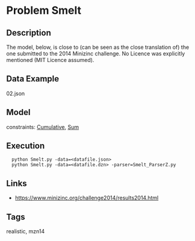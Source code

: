 # Problem Smelt
## Description
The model, below, is close to (can be seen as the close translation of) the one submitted to the 2014 Minizinc challenge.
No Licence was explicitly mentioned (MIT Licence assumed).

## Data Example
  02.json

## Model
  constraints: [Cumulative](http://pycsp.org/documentation/constraints/Cumulative), [Sum](http://pycsp.org/documentation/constraints/Sum)

## Execution
```
  python Smelt.py -data=<datafile.json>
  python Smelt.py -data=<datafile.dzn> -parser=Smelt_ParserZ.py
```

## Links
  - https://www.minizinc.org/challenge2014/results2014.html

## Tags
  realistic, mzn14
